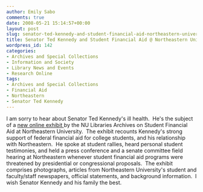 ```yaml
---
author: Emily Sabo
comments: true
date: 2008-05-21 15:14:57+00:00
layout: post
slug: senator-ted-kennedy-and-student-financial-aid-northeastern-university
title: Senator Ted Kennedy and Student Financial Aid @ Northeastern University
wordpress_id: 142
categories:
- Archives and Special Collections
- Information and Society
- Library News and Events
- Research Online
tags:
- Archives and Special Collections
- Financial Aid
- Northeastern
- Senator Ted Kennedy
---
```


I am sorry to hear about Senator Ted Kennedy's ill health.  He's the subject of a [new online exhibit ](http://www.lib.neu.edu/archives/Kennedy/index.htm)by the NU Libraries Archives on Student Financial Aid at Northeastern University.  The exhibit recounts Kennedy's strong support of federal financial aid for college students, and his relationship with Northeastern.  He spoke at student rallies, heard personal student testimonies, and held a press conference and a senate committee field hearing at Northeastern whenever student financial aid programs were threatened by presidential or congressional proposals.  The exhibit comprises photographs, articles from Northeastern University's student and faculty/staff newspapers, official statements, and background information.  I wish Senator Kennedy and his family the best. 
